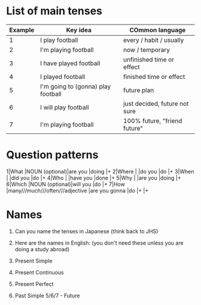 # List of main tenses
Example						|Key idea 					|COmmon language
--------------------		|---------------------------|------------------
1|I play football  			|every / habit / usually	|every week///usually
2|I'm playing football  	|now / temporary			|now///this week///at the moment
3|I have played football 	|unfinished time or effect	|ever, just, still not, yet,
4|I played football			|finished time or effect	|last week, in 2012
5|I'm going to (gonna) play football |future plan 		|probably
6|I will play football 		|just decided, future not sure |maybe
7|I'm playing football		|100% future, "friend future" |definitely

# Question patterns
1|What 		|NOUN (optional)|are you		|doing  	|+ 
2|Where		|				|do you			|do 		|+ 
3|When		|				|did you		|do 		|+ 
4|Who		|				|have you 		|done		|+ 
5|Why		| 				|are you 	 	|doing 		|+ 
6|Which		|NOUN (optional)|will you		|do			|+ 
7|How		|many///much///often///adjective |are you gonna |do	|+ 	|+ 

# Names
1) Can you name the tenses in Japanese (think back to JHS)

2) Here are the names in English:
(you don't need these unless you are doing a study abroad)
1) Present Simple
2) Present Continuous
3) Present Perfect
4) Past Simple
5/6/7 - Future
